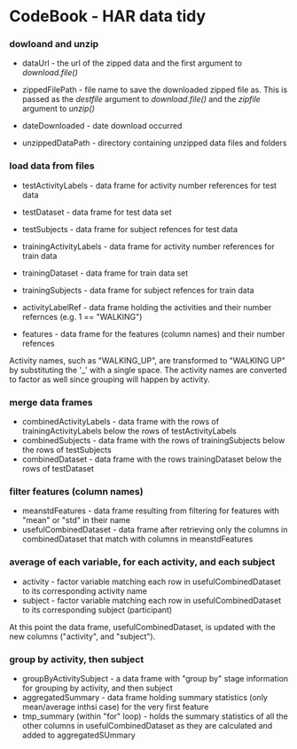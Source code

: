 
# CodeBook - HAR data tidy

### dowloand and unzip

* dataUrl - the url of the zipped data and the first argument to _download.file()_
- zippedFilePath  - file name to save the downloaded zipped file as. This is passed as the _destfile_ argument to _download.file()_ and the _zipfile_ argument to _unzip()_
+ dateDownloaded - date download occurred
* unzippedDataPath - directory containing unzipped data files and folders

### load data from files

* testActivityLabels - data frame for activity number references for test data
+ testDataset - data frame for test data set
- testSubjects - data frame for subject refences for test data
* trainingActivityLabels - data frame for activity number references for train data
+ trainingDataset - data frame for train data set
- trainingSubjects - data frame for subject refences for train data
* activityLabelRef - data frame holding the activities and their number refernces (e.g. 1 == "WALKING")
+ features - data frame for the features (column names) and their number refences



Activity names, such as "WALKING_UP", are transformed to "WALKING UP" by substituting the '_' with a single space. The activity names are converted to factor as well since grouping will happen by activity.



### merge data frames

+ combinedActivityLabels - data frame with the rows of trainingActivityLabels below the rows of testActivityLabels
+ combinedSubjects - data frame with the rows of trainingSubjects below the rows of testSubjects
+ combinedDataset - data frame with the rows trainingDataset below the rows of testDataset

### filter features (column names)

- meanstdFeatures - data frame resulting from filtering for features with "mean" or "std" in their name
- usefulCombinedDataset - data frame after retrieving only the columns in combinedDataset that match with columns in meanstdFeatures

### average of each variable, for each activity, and each subject

* activity - factor variable matching each row in usefulCombinedDataset to its corresponding activity name
* subject - factor variable matching each row in usefulCombinedDataset to its corresponding subject (participant)



At this point the data frame, usefulCombinedDataset, is updated with the new columns ("activity", and "subject").

### group by activity, then subject

* groupByActivitySubject - a data frame with "group by" stage information for grouping by activity, and then subject
* aggregatedSummary - data frame holding summary statistics (only mean/average inthsi case) for the very first feature
* tmp_summary (within "for" loop) - holds the summary statistics of all the other columns in usefulCombinedDataset as they are calculated and added to aggregatedSUmmary


